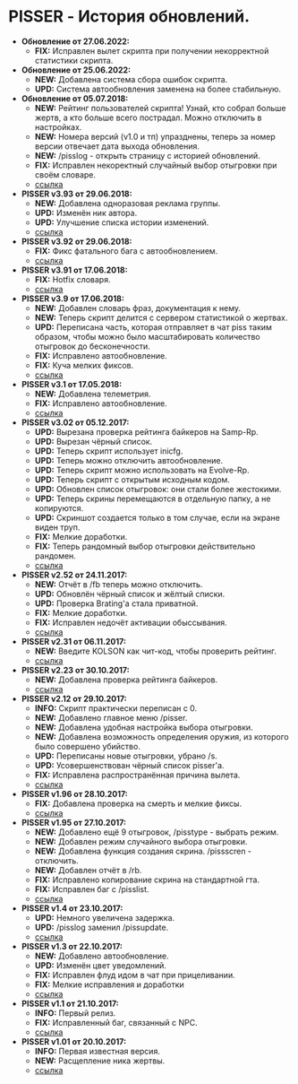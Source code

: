 # PISSER - История обновлений.
* **Обновление от 27.06.2022:**
  * **FIX:** Исправлен вылет скрипта при получении некорректной статистики скрипта.  
* **Обновление от 25.06.2022:**
  * **NEW:** Добавлена система сбора ошибок скрипта.
  * **UPD:** Система автообновления заменена на более стабильную.
* **Обновление от 05.07.2018:**
  * **NEW:** Рейтинг пользователей скрипта! Узнай, кто собрал больше жертв, а кто больше всего пострадал. Можно отключить в настройках.  
  * **NEW:** Номера версий (v1.0 и тп) упразднены, теперь за номер версии отвечает дата выхода обновления. 
  * **NEW:** /pisslog - открыть страницу с историей обновлений.  
  * **FIX:** Исправлен некоректный случайный выбор отыгровки при своём словаре.  
  * [ссылка](https://raw.githubusercontent.com/qrlk/pisser/b95b2f3bdaa7d55f7f4eaee6afd5bb98dc172022/!pisser.lua)
* **PISSER v3.93 от 29.06.2018:**
  * **NEW:** Добавлена одноразовая реклама группы. 
  * **UPD:** Изменён ник автора. 
  * **UPD:** Улучшение списка истории изменений. 
  * [ссылка](https://raw.githubusercontent.com/qrlk/pisser/47c43c2725c4c8ee5c7583fdc94b6d512e9e59c9/!pisser.lua)
* **PISSER v3.92 от 29.06.2018:**
  * **FIX:** Фикс фатального бага с автообновлением.
  * [ссылка](https://raw.githubusercontent.com/qrlk/pisser/a3a21d866cb38c74b089b14ea4a4a00e5edcf91f/!pisser.lua)
* **PISSER v3.91 от 17.06.2018:**
  * **FIX:** Hotfix словаря.
  * [ссылка](https://raw.githubusercontent.com/qrlk/pisser/d3121aa0017ba3d78d9ecf2580d083c138350658/!pisser.lua)
* **PISSER v3.9 от 17.06.2018:**
  * **NEW:** Добавлен словарь фраз, документация к нему.
  * **NEW:** Теперь скрипт делится с сервером статистикой о жертвах.
  * **UPD:** Переписана часть, которая отправляет в чат piss таким образом, чтобы можно было масштабировать количество отыгровок до бесконечности.
  * **FIX:** Исправлено автообновление.
  * **FIX:** Куча мелких фиксов.
  * [ссылка](https://raw.githubusercontent.com/qrlk/pisser/a4f46fdb2279e9d6c73528596660015e699aabf6/!pisser.lua)
* **PISSER v3.1 от 17.05.2018:**
  * **NEW:** Добавлена телеметрия.
  * **FIX:** Исправлено автообновление.
  * [ссылка](https://raw.githubusercontent.com/qrlk/pisser/f6bfb5f878b7b1e70f2cfe78c3d7a6f54e45845f/!pisser.lua)
* **PISSER v3.02 от 05.12.2017:**
  * **UPD:** Вырезана проверка рейтинга байкеров на Samp-Rp.
  * **UPD:** Вырезан чёрный список.
  * **UPD:** Теперь скрипт использует inicfg.
  * **UPD:** Теперь можно отключить автообновление.
  * **UPD:** Теперь скрипт можно использовать на Evolve-Rp.
  * **UPD:** Теперь скрипт с открытым исходным кодом.
  * **UPD:** Обновлен список отыгровок: они стали более жестокими.
  * **UPD:** Теперь скрины перемещаются в отдельную папку, а не копируются.
  * **UPD:** Скриншот создается только в том случае, если на экране виден труп.
  * **FIX:** Мелкие доработки.
  * **FIX:** Теперь рандомный выбор отыгровки действительно рандомен.
  * [ссылка](https://raw.githubusercontent.com/qrlk/pisser/e3a26f5abe9a393fca6b01ef61290725b99b1252/!pisser.lua)
* **PISSER v2.52 от 24.11.2017:**
  * **NEW:** Отчёт в /fb теперь можно отключить.
  * **UPD:** Обновлён чёрный список и жёлтый списки.
  * **UPD:** Проверка Brating'a стала приватной.
  * **FIX:** Мелкие доработки.
  * **FIX:** Исправлен недочёт активации обыссывания.
  * [ссылка](https://raw.githubusercontent.com/qrlk/pisser/6484bc544ea4575eefba175b8cacd4d57e369e32/!pisser.lua)
* **PISSER v2.31 от 06.11.2017:**
  * **NEW:** Введите KOLSON как чит-код, чтобы проверить рейтинг.
  * [ссылка](https://raw.githubusercontent.com/qrlk/pisser/7b7f47646fba21a492e5d653dd99a20071476266/!pisser.lua)
* **PISSER v2.23 от 30.10.2017:**
  * **NEW:** Добавлена проверка рейтинга байкеров.
  * [ссылка](https://raw.githubusercontent.com/qrlk/pisser/317946b43401a290c1e7b9c6064159bcd15950d0/!pisser.lua)
* **PISSER v2.12 от 29.10.2017:**
  * **INFO:** Скрипт практически переписан с 0.
  * **NEW:** Добавлено главное меню /pisser.
  * **NEW:** Добавлена удобная настройка выбора отыгровки.
  * **NEW:** Добавлена возможность определения оружия, из которого было совершено убийство.
  * **UPD:** Переписаны новые отыгровки, убрано /s.
  * **UPD:** Усовершенствован чёрный список pisser'a.
  * **FIX:** Исправлена распространённая причина вылета.
  * [ссылка](https://raw.githubusercontent.com/qrlk/pisser/9e70790a17dacad63463dbcfcb3a9568c6fc0058/!pisser.lua)
* **PISSER v1.96 от 28.10.2017:**
  * **FIX:** Добавлена проверка на смерть и мелкие фиксы.
  * [ссылка](https://raw.githubusercontent.com/qrlk/pisser/c6a531434414101cd5431fa0f1a8a9638f5b948d/!pisser.lua)
* **PISSER v1.95 от 27.10.2017:**
  * **NEW:** Добавлено ещё 9 отыгровок, /pisstype - выбрать режим.
  * **NEW:** Добавлен режим случайного выбора отыгровки.
  * **NEW:** Добавлена функция создания скрина. /pissscren - отключить.
  * **NEW:** Добавлен отчёт в /rb.
  * **FIX:** Исправлено копирование скрина на стандартной гта.
  * **FIX:** Исправлен баг с /pisslist.
  * [ссылка](https://raw.githubusercontent.com/qrlk/pisser/ca6bc9e954adffebfe5651c49ba13fc169b6c268/!pisser.lua)
* **PISSER v1.4 от 23.10.2017:**
  * **UPD:** Немного увеличена задержка.
  * **UPD:** /pisslog заменил /pissupdate.
  * [ссылка](https://raw.githubusercontent.com/qrlk/pisser/efcda3fcffe5429a09f1feaf0545230c7b21f999/!pisser.lua)
* **PISSER v1.3 от 22.10.2017:**
  * **NEW:** Добавлено автообновление.
  * **UPD:** Изменён цвет уведомлений.
  * **FIX:** Исправлен флуд идом в чат при прицеливании.
  * **FIX:** Мелкие исправления и доработки
  * [ссылка](https://raw.githubusercontent.com/qrlk/pisser/9f74cb5a34612b5dd7f2bbaab425fd970ca3b777/!pisser.lua)
* **PISSER v1.1 от 21.10.2017:**
  * **INFO:** Первый релиз.
  * **FIX:** Исправленный баг, связанный с NPC. 
  * [ссылка](https://raw.githubusercontent.com/qrlk/pisser/7c6ea54777071a8a9f16132c6a95b3edd68571d7/!pisser.lua)
* **PISSER v1.01 от 20.10.2017:**
  * **INFO:** Первая известная версия. 
  * **NEW:** Расщепление ника жертвы. 
  * [ссылка](https://raw.githubusercontent.com/qrlk/pisser/1a173f2ad1bb242dec6fa831d6767a55bc88265b/!pisser.lua)
